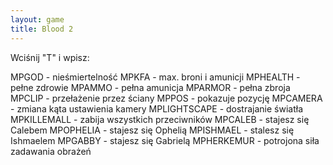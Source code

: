 ```yaml
---
layout: game
title: Blood 2
---
```


Wciśnij "T" i wpisz:

MPGOD 		- nieśmiertelność
MPKFA 		- max. broni i amunicji
MPHEALTH 	- pełne zdrowie
MPAMMO 	- pełna amunicja
MPARMOR 	- pełna zbroja
MPCLIP 		- przełażenie przez ściany
MPPOS 		- pokazuje pozycję
MPCAMERA 	- zmiana kąta ustawienia kamery
MPLIGHTSCAPE	- dostrajanie światła
MPKILLEMALL 	- zabija wszystkich przeciwników
MPCALEB 	- stajesz się Calebem
MPOPHELIA 	- stajesz się Ophelią
MPISHMAEL 	- stalesz się Ishmaelem
MPGABBY 	- stajesz się Gabrielą
MPHERKEMUR 	- potrojona siła zadawania obrażeń
